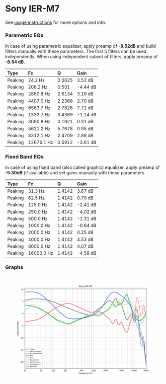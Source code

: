 # Sony IER-M7
See [usage instructions](https://github.com/jaakkopasanen/AutoEq#usage) for more options and info.

### Parametric EQs
In case of using parametric equalizer, apply preamp of **-8.52dB** and build filters manually
with these parameters. The first 5 filters can be used independently.
When using independent subset of filters, apply preamp of **-8.54 dB**.

| Type    | Fc         |      Q | Gain     |
|:--------|:-----------|:-------|:---------|
| Peaking | 24.2 Hz    | 0.3625 | 3.53 dB  |
| Peaking | 208.2 Hz   | 0.501  | -4.44 dB |
| Peaking | 2860.8 Hz  | 2.6134 | 3.19 dB  |
| Peaking | 4407.0 Hz  | 2.2368 | 2.70 dB  |
| Peaking | 6563.7 Hz  | 2.7826 | 7.71 dB  |
| Peaking | 1333.7 Hz  | 3.4369 | -1.14 dB |
| Peaking | 3090.8 Hz  | 0.1921 | 0.31 dB  |
| Peaking | 5621.2 Hz  | 5.7678 | 0.95 dB  |
| Peaking | 8312.1 Hz  | 2.4709 | 2.88 dB  |
| Peaking | 12676.1 Hz | 0.5912 | -3.61 dB |

### Fixed Band EQs
In case of using fixed band (also called graphic) equalizer, apply preamp of **-5.30dB**
(if available) and set gains manually with these parameters.

| Type    | Fc         |      Q | Gain     |
|:--------|:-----------|:-------|:---------|
| Peaking | 31.3 Hz    | 1.4142 | 3.67 dB  |
| Peaking | 62.5 Hz    | 1.4142 | 0.79 dB  |
| Peaking | 125.0 Hz   | 1.4142 | -2.41 dB |
| Peaking | 250.0 Hz   | 1.4142 | -4.02 dB |
| Peaking | 500.0 Hz   | 1.4142 | -1.31 dB |
| Peaking | 1000.0 Hz  | 1.4142 | -0.64 dB |
| Peaking | 2000.0 Hz  | 1.4142 | 0.25 dB  |
| Peaking | 4000.0 Hz  | 1.4142 | 4.53 dB  |
| Peaking | 8000.0 Hz  | 1.4142 | 4.07 dB  |
| Peaking | 16000.0 Hz | 1.4142 | -4.58 dB |

### Graphs
![](./Sony%20IER-M7.png)